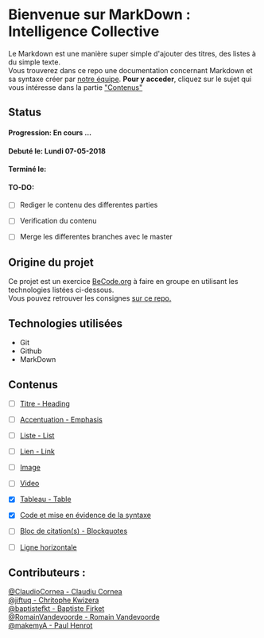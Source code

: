 # Bienvenue sur MarkDown : Intelligence Collective

Le Markdown est une manière super simple d'ajouter des titres, des listes à du simple texte.  
Vous trouverez dans ce repo une documentation concernant Markdown et sa syntaxe créer par [notre équipe](https://github.com/SammuelJ/exercice-markdown#contributeurs-).
**Pour y acceder**, cliquez sur le sujet qui vous intéresse dans la partie ["Contenus"](https://github.com/SammuelJ/exercice-markdown#contenus)

## Status

#### **Progression:** En cours ...
#### **Debut&eacute; le:** Lundi 07-05-2018
#### **Termin&eacute; le:** 
#### **TO-DO:** 
- [ ] Rediger le contenu des differentes parties
- [ ] Verification du contenu
- [ ] Merge les differentes branches avec le master


## Origine du projet

Ce projet est un exercice [BeCode.org](https://BeCode.org) à faire en groupe en utilisant les technologies listées ci-dessous.  
Vous pouvez retrouver les consignes [sur ce repo.](https://github.com/becodeorg/lovelace-2/blob/master/01-La-prairie/exercice-markdown-groupe.md)

## Technologies utilisées

* Git
* Github
* MarkDown

## Contenus 

* [ ] [Titre - Heading]()
* [ ] [Accentuation - Emphasis]()
* [ ] [Liste - List]()
* [ ] [Lien - Link ]()
* [ ] [Image]()
* [ ] [Video]()
* [x] [Tableau - Table]()
* [x] [Code et mise en évidence de la syntaxe]()
* [ ] [Bloc de citation(s) - Blockquotes]()
* [ ] [Ligne horizontale]()



## Contributeurs :

[@ClaudioCornea - Claudiu Cornea](https://github.com/ClaudiuCornea)  
[@jiftuq - Chritophe Kwizera](https://github.com/jiftuq)  
[@baptistefkt - Baptiste Firket](https://github.com/baptistefkt)  
[@RomainVandevoorde - Romain Vandevoorde](https://github.com/RomainVandevoorde)  
[@makemyA - Paul Henrot](https://github.com/makemyA)  

